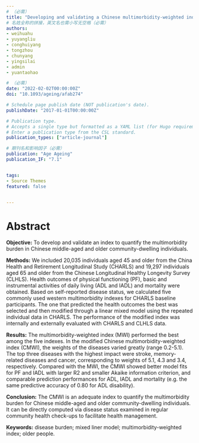```yaml
---
# （必需）
title: "Developing and validating a Chinese multimorbidity-weighted index for middle-aged and older community-dwelling individuals"
# 名姓全称的拼接，英文名也需小写无空格（必需）
authors:
- weihuahu
- yuyangliu
- conghuiyang
- tongzhou
- chunyang
- yingsilai
- admin
- yuantaohao

# （必需）
date: "2022-02-02T00:00:00Z"
doi: "10.1093/ageing/afab274"

# Schedule page publish date (NOT publication's date).
publishDate: "2017-01-01T00:00:00Z"

# Publication type.
# Accepts a single type but formatted as a YAML list (for Hugo requirements).
# Enter a publication type from the CSL standard.
publication_types: ["article-journal"]

# 期刊名和影响因子（必需）
publication: "Age Ageing"
publication_IF: "7.1"


tags:
- Source Themes
featured: false


---
```


# **Abstract**
**Objective:** To develop and validate an index to quantify the multimorbidity burden in Chinese middle-aged and older community-dwelling individuals.

**Methods:** We included 20,035 individuals aged 45 and older from the China Health and Retirement Longitudinal Study (CHARLS) and 19,297 individuals aged 65 and older from the Chinese Longitudinal Healthy Longevity Survey (CLHLS). Health outcomes of physical functioning (PF), basic and instrumental activities of daily living (ADL and IADL) and mortality were obtained. Based on self-reported disease status, we calculated five commonly used western multimorbidity indexes for CHARLS baseline participants. The one that predicted the health outcomes the best was selected and then modified through a linear mixed model using the repeated individual data in CHARLS. The performance of the modified index was internally and externally evaluated with CHARLS and CLHLS data.

**Results:** The multimorbidity-weighted index (MWI) performed the best among the five indexes. In the modified Chinese multimorbidity-weighted index (CMWI), the weights of the diseases varied greatly (range 0.2-5.1). The top three diseases with the highest impact were stroke, memory-related diseases and cancer, corresponding to weights of 5.1, 4.3 and 3.4, respectively. Compared with the MWI, the CMWI showed better model fits for PF and IADL with larger R2 and smaller Akaike information criterion, and comparable prediction performances for ADL, IADL and mortality (e.g. the same predictive accuracy of 0.80 for ADL disability).

**Conclusion:** The CMWI is an adequate index to quantify the multimorbidity burden for Chinese middle-aged and older community-dwelling individuals. It can be directly computed via disease status examined in regular community health check-ups to facilitate health management.

**Keywords:** disease burden; mixed liner model; multimorbidity-weighted index; older people.